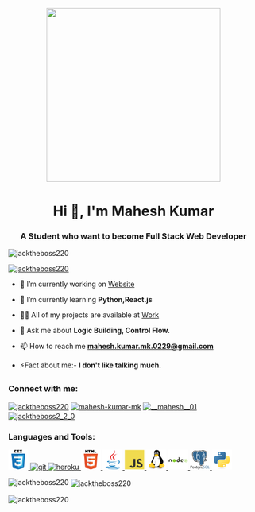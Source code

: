 <p align="center">
<img src="https://i.ibb.co/bsPz3ff/my-Github-Logo.gif"  width="350" height="350">
  </p>

<h1 align="center">Hi 👋, I'm Mahesh Kumar</h1>
<h3 align="center">A Student who want to become Full Stack Web Developer</h3>

<p align="left"> <img src="https://komarev.com/ghpvc/?username=jacktheboss220&label=Profile%20views&color=080eba&style=flat" alt="jacktheboss220" /> </p>

<p align="left"> <a href="https://github.com/ryo-ma/github-profile-trophy"><img src="https://github-profile-trophy.vercel.app/?username=jacktheboss220" alt="jacktheboss220" /></a> </p>

- 🔭 I’m currently working on [Website](https://copyrightedd.herokuapp.com)

- 🌱 I’m currently learning **Python,React.js**

- 👨‍💻 All of my projects are available at [Work](https://github.com/jacktheboss220?tab=repositories)

- 💬 Ask me about **Logic Building, Control Flow.**

- 📫 How to reach me **mahesh.kumar.mk.0229@gmail.com**

<!-- - 📄 Know about my experiences [CV](https://1drv.ms/w/s!Al5z2tz5TWH7kGkuvln1BYDN5vkT?e=zMKpcR) -->

- ⚡Fact about me:- **I don't like talking much.**

<h3 align="left">Connect with me:</h3>
<p align="left">
<a href="https://twitter.com/jacktheboss220" target="blank"><img align="center" src="https://raw.githubusercontent.com/rahuldkjain/github-profile-readme-generator/master/src/images/icons/Social/twitter.svg" alt="jacktheboss220" height="30" width="40" /></a>
<a href="https://linkedin.com/in/mahesh-kumar-mk" target="blank"><img align="center" src="https://raw.githubusercontent.com/rahuldkjain/github-profile-readme-generator/master/src/images/icons/Social/linked-in-alt.svg" alt="mahesh-kumar-mk" height="30" width="40" /></a>
<a href="https://instagram.com/__mahesh__01" target="blank"><img align="center" src="https://raw.githubusercontent.com/rahuldkjain/github-profile-readme-generator/master/src/images/icons/Social/instagram.svg" alt="__mahesh__01" height="30" width="40" /></a>
<a href="https://www.hackerrank.com/jacktheboss2_2_0" target="blank"><img align="center" src="https://raw.githubusercontent.com/rahuldkjain/github-profile-readme-generator/master/src/images/icons/Social/hackerrank.svg" alt="jacktheboss2_2_0" height="30" width="40" /></a>
</p>

<h3 align="left">Languages and Tools:</h3>
<p align="left"> <a href="https://www.w3schools.com/css/" target="_blank" rel="noreferrer"> <img src="https://raw.githubusercontent.com/devicons/devicon/master/icons/css3/css3-original-wordmark.svg" alt="css3" width="40" height="40"/> </a> <a href="https://git-scm.com/" target="_blank" rel="noreferrer"> <img src="https://www.vectorlogo.zone/logos/git-scm/git-scm-icon.svg" alt="git" width="40" height="40"/> </a> <a href="https://heroku.com" target="_blank" rel="noreferrer"> <img src="https://www.vectorlogo.zone/logos/heroku/heroku-icon.svg" alt="heroku" width="40" height="40"/> </a> <a href="https://www.w3.org/html/" target="_blank" rel="noreferrer"> <img src="https://raw.githubusercontent.com/devicons/devicon/master/icons/html5/html5-original-wordmark.svg" alt="html5" width="40" height="40"/> </a> <a href="https://www.java.com" target="_blank" rel="noreferrer"> <img src="https://raw.githubusercontent.com/devicons/devicon/master/icons/java/java-original.svg" alt="java" width="40" height="40"/> </a> <a href="https://developer.mozilla.org/en-US/docs/Web/JavaScript" target="_blank" rel="noreferrer"> <img src="https://raw.githubusercontent.com/devicons/devicon/master/icons/javascript/javascript-original.svg" alt="javascript" width="40" height="40"/> </a> <a href="https://www.linux.org/" target="_blank" rel="noreferrer"> <img src="https://raw.githubusercontent.com/devicons/devicon/master/icons/linux/linux-original.svg" alt="linux" width="40" height="40"/> </a> <a href="https://nodejs.org" target="_blank" rel="noreferrer"> <img src="https://raw.githubusercontent.com/devicons/devicon/master/icons/nodejs/nodejs-original-wordmark.svg" alt="nodejs" width="40" height="40"/> </a> <a href="https://www.postgresql.org" target="_blank" rel="noreferrer"> <img src="https://raw.githubusercontent.com/devicons/devicon/master/icons/postgresql/postgresql-original-wordmark.svg" alt="postgresql" width="40" height="40"/> </a> <a href="https://www.python.org" target="_blank" rel="noreferrer"> <img src="https://raw.githubusercontent.com/devicons/devicon/master/icons/python/python-original.svg" alt="python" width="40" height="40"/> </a> </p>

<p><img align="left" src="https://github-readme-stats.vercel.app/api/top-langs?username=jacktheboss220&show_icons=true&theme=cobalt&title_color=e9e9f1&text_color=32b399&locale=en&layout=compact" alt="jacktheboss220" /></p>

<p>&nbsp;<img align="center" src="https://github-readme-stats.vercel.app/api?username=jacktheboss220&show_icons=true&theme=dark&title_color=18ec69&text_color=d91212&bg_color=181616&locale=en" alt="jacktheboss220" /></p>

<p><img align="center" src="https://github-readme-streak-stats.herokuapp.com/?user=jacktheboss220&theme=dark" alt="jacktheboss220" /></p>

